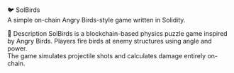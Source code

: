 🐦 SolBirds   
A simple on-chain Angry Birds-style game written in Solidity.   
  
🎯 Description 
SolBirds is a blockchain-based physics puzzle game inspired by Angry Birds. 
Players fire birds at enemy structures using angle and power.   
The game simulates projectile shots and calculates damage entirely on-chain.    
  
